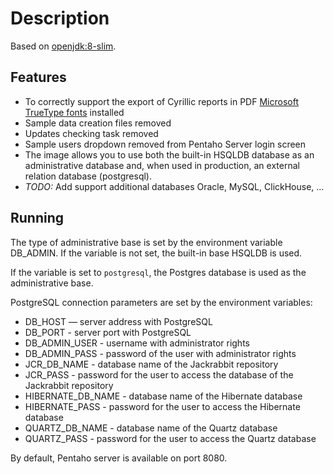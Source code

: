 # Description
Based on [openjdk:8-slim](https://hub.docker.com/_/openjdk).

## Features

- To correctly support the export of Cyrillic reports in PDF  [Microsoft TrueType fonts](https://packages.debian.org/ru/sid/ttf-mscorefonts-installer) installed
- Sample data creation files removed
- Updates checking task removed
- Sample users dropdown removed from Pentaho Server login screen
- The image allows you to use both the built-in HSQLDB database as an administrative database and, when used in production, an external relation database (postgresql).
- *TODO:* Add support additional databases Oracle, MySQL, ClickHouse, ...


## Running

The type of administrative base is set by the environment variable DB_ADMIN.
If the variable is not set, the built-in base HSQLDB is used.

If the variable is set to `postgresql`, the Postgres database is used as the administrative base.

PostgreSQL connection parameters are set by the environment variables:
- DB_HOST — server address with PostgreSQL
- DB_PORT - server port with PostgreSQL
- DB_ADMIN_USER - username with administrator rights
- DB_ADMIN_PASS - password of the user with administrator rights
- JCR_DB_NAME - database name of the Jackrabbit repository
- JCR_PASS - password for the user to access the database of the Jackrabbit repository
- HIBERNATE_DB_NAME - database name of the Hibernate database
- HIBERNATE_PASS - password for the user to access the Hibernate database
- QUARTZ_DB_NAME - database name of the Quartz database
- QUARTZ_PASS - password for the user to access the Quartz database

By default, Pentaho server is available on port 8080.

